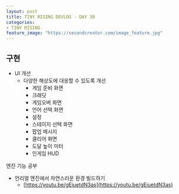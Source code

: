 ```yaml
---
layout: post
title: TINY RISING DEVLOG - DAY 30
categories:
- TINY RISING
feature_image: "https://secondcreator.com/image_feature.jpg"
---
```


## 구현
- UI 개선
  - 다양한 해상도에 대응할 수 있도록 개선
    - 게임 준비 화면
    - 크래딧
    - 게임오버 화면
    - 언어 선택 화면
    - 설정
    - 스테이지 선택 화면
    - 팝업 메시지
    - 클리어 화면
    - 도달 높이 미터
    - 인게임 HUD

엔진 기능 공부
- 언리얼 엔진에서 자연스러운 환경 빌드하기
  - [https://youtu.be/gEiuetdN3as](https://youtu.be/gEiuetdN3as)
